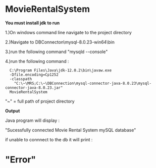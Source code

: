 # MovieRentalSystem
**You must install jdk to run**

  1.)On windows command line navigate to the project directory 
  
  2.)Navigate to DBConnecton\mysql-8.0.23-win64\bin
  
  3.)run the following command "mysqld --console"
  
  4.)run the following command :
  
      C:\Program Files\Java\jdk-12.0.2\bin\javaw.exe 
      -Dfile.encoding=Cp1252 
      -classpath 
        "C:\~\MRS;C:\~\DBConnection\mysql-connector-java-8.0.23\mysql-connector-java-8.0.23.jar" 
      MovieRentalSystem 
      
 "~" = full path of project directory 
 
 
 **Output**
 
Java program will display :

  "Sucessfully connected Movie Rental System mySQL database"

if unable to connnect to the db it will print :

  "Error"
=======
